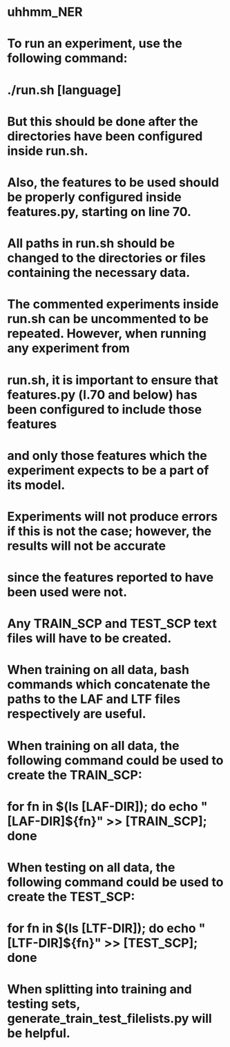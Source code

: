 # uhhmm_NER

# To run an experiment, use the following command:
#       ./run.sh [language]
# But this should be done after the directories have been configured inside run.sh.
# Also, the features to be used should be properly configured inside features.py, starting on line 70.

# All paths in run.sh should be changed to the directories or files containing the necessary data.

# The commented experiments inside run.sh can be uncommented to be repeated.  However, when running any experiment from 
# run.sh, it is important to ensure that features.py (l.70 and below) has been configured to include those features 
# and only those features which the experiment expects to be a part of its model.
# Experiments will not produce errors if this is not the case; however, the results will not be accurate 
# since the features reported to have been used were not.

# Any TRAIN_SCP and TEST_SCP text files will have to be created.

# When training on all data, bash commands which concatenate the paths to the LAF and LTF files respectively are useful.
# When training on all data, the following command could be used to create the TRAIN_SCP:
# for fn in $(ls [LAF-DIR]); do echo "[LAF-DIR]${fn}" >> [TRAIN_SCP]; done
# When testing on all data, the following command could be used to create the TEST_SCP:
# for fn in $(ls [LTF-DIR]); do echo "[LTF-DIR]${fn}" >> [TEST_SCP]; done

# When splitting into training and testing sets, generate_train_test_filelists.py will be helpful. 

